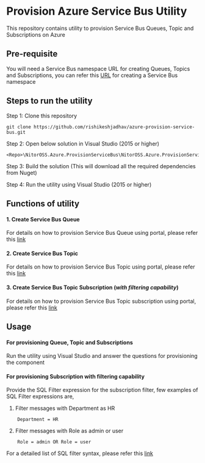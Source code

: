 # Provision Azure Service Bus Utility

This repository contains utility to provision Service Bus Queues, Topic and Subscriptions on Azure

## Pre-requisite

You will need a Service Bus namespace URL for creating Queues, Topics and Subscriptions, you can refer this [URL](https://docs.microsoft.com/en-us/azure/service-bus-messaging/service-bus-create-namespace-portal) for creating a Service Bus namespace

## Steps to run the utility

Step 1: Clone this repository
```
git clone https://github.com/rishikeshjadhav/azure-provision-service-bus.git
```

Step 2: Open below solution in Visual Studio (2015 or higher)
```
<Repo>\NitorOSS.Azure.ProvisionServiceBus\NitorOSS.Azure.ProvisionServiceBus.sln
```

Step 3: Build the solution (This will download all the required dependencies from Nuget)

Step 4: Run the utility using Visual Studio (2015 or higher)

## Functions of utility

#### 1. Create Service Bus Queue

For details on how to provision Service Bus Queue using portal, please refer this [link](https://docs.microsoft.com/en-us/azure/service-bus-messaging/service-bus-dotnet-get-started-with-queues)



#### 2. Create Service Bus Topic

For details on how to provision Service Bus Topic using portal, please refer this [link](https://docs.microsoft.com/en-us/azure/service-bus-messaging/service-bus-dotnet-how-to-use-topics-subscriptions)

#### 3. Create Service Bus Topic Subscription (**_with filtering capability_**)

For details on how to provision Service Bus Topic subscription using portal, please refer this [link](https://docs.microsoft.com/en-us/azure/service-bus-messaging/service-bus-dotnet-how-to-use-topics-subscriptions#3-create-a-subscription-to-the-topic)


## Usage

#### For provisioning Queue, Topic and Subscriptions
Run the utility using Visual Studio and answer the questions for provisioning the component

#### For provisioning Subscription with filtering capability
Provide the SQL Filter expression for the subscription filter, few examples of SQL Filter expressions are,

1. Filter messages with Department as HR
```
    Department = HR
```
2. Filter messages with Role as admin or user
```
    Role = admin OR Role = user
```

For a detailed list of SQL filter syntax, please refer this [link](https://docs.microsoft.com/en-us/azure/service-bus-messaging/service-bus-messaging-sql-filter)
